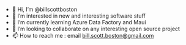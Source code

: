 - 👋 Hi, I’m @billscottboston
- 👀 I’m interested in new and interesting software stuff
- 🌱 I’m currently learning Azure Data Factory and Maui
- 💞️ I’m looking to collaborate on any interesting open source project
- 📫 How to reach me : email bill.scott.boston@gmail.com

<!---
billscottboston/billscottboston is a ✨ special ✨ repository because its `README.md` (this file) appears on your GitHub profile.
You can click the Preview link to take a look at your changes.
--->
